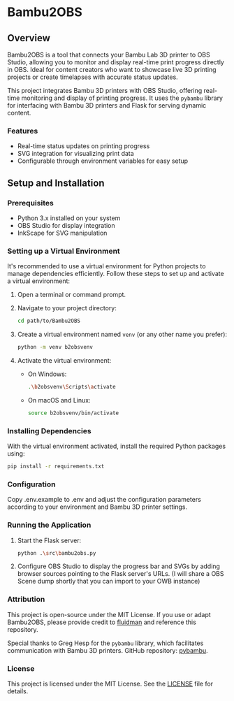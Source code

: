 # Bambu2OBS

## Overview
Bambu2OBS is a tool that connects your Bambu Lab 3D printer to OBS Studio, allowing you to monitor and display real-time print progress directly in OBS. Ideal for content creators who want to showcase live 3D printing projects or create timelapses with accurate status updates.

This project integrates Bambu 3D printers with OBS Studio, offering real-time monitoring and display of printing progress. It uses the `pybambu` library for interfacing with Bambu 3D printers and Flask for serving dynamic content.

### Features
- Real-time status updates on printing progress
- SVG integration for visualizing print data
- Configurable through environment variables for easy setup

## Setup and Installation

### Prerequisites

- Python 3.x installed on your system
- OBS Studio for display integration
- InkScape for SVG manipulation

### Setting up a Virtual Environment

It's recommended to use a virtual environment for Python projects to manage dependencies efficiently. Follow these steps to set up and activate a virtual environment:

1. Open a terminal or command prompt.
2. Navigate to your project directory:

    ```bash
    cd path/to/Bambu2OBS
    ```

3. Create a virtual environment named `venv` (or any other name you prefer):

    ```bash
    python -m venv b2obsvenv
    ```

4. Activate the virtual environment:

    - On Windows:

        ```bash
        .\b2obsvenv\Scripts\activate
        ```

    - On macOS and Linux:

        ```bash
        source b2obsvenv/bin/activate
        ```

### Installing Dependencies

With the virtual environment activated, install the required Python packages using:

```bash
pip install -r requirements.txt
```

### Configuration
Copy .env.example to .env and adjust the configuration parameters according to your environment and Bambu 3D printer settings.

### Running the Application
1. Start the Flask server:

    ```bash
    python .\src\bambu2obs.py
    ```

2. Configure OBS Studio to display the progress bar and SVGs by adding browser sources pointing to the Flask server's URLs.
(I will share a OBS Scene dump shortly that you can import to your OWB instance)

### Attribution
This project is open-source under the MIT License. If you use or adapt Bambu2OBS, please provide credit to [fluidman](https://github.com/fluidman) and reference this repository.

Special thanks to Greg Hesp for the `pybambu` library, which facilitates communication with Bambu 3D printers. GitHub repository: [pybambu](https://github.com/greghesp/pybambu).

### License
This project is licensed under the MIT License. See the [LICENSE](LICENSE) file for details.